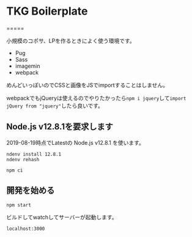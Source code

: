 # TKG Boilerplate
=====

小規模のコポサ、LPを作るときによく使う環境です。

- Pug
- Sass
- imagemin
- webpack

めんどいっぽいのでCSSと画像をJSでimportすることはしません。

webpackでもjQueryは使えるのでやりたかったら`npm i jquery`して`import jQuery from "jquery"`したら良いです。

## Node.js v12.8.1を要求します

2019-08-19時点でLatestの Node.js v12.8.1 を使います。

```
ndenv install 12.8.1
ndenv rehash
```

```
npm ci
```


## 開発を始める

```
npm start
```

ビルドしてwatchしてサーバーが起動します。

`localhost:3000`